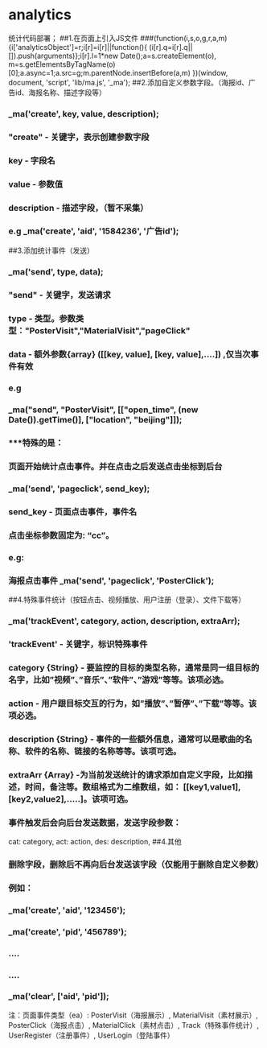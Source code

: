 # analytics
统计代码部署；
##1.在页面上引入JS文件
###(function(i,s,o,g,r,a,m){i['analyticsObject']=r;i[r]=i[r]||function(){ (i[r].q=i[r].q||[]).push(arguments)};i[r].l=1*new Date();a=s.createElement(o), m=s.getElementsByTagName(o)[0];a.async=1;a.src=g;m.parentNode.insertBefore(a,m) })(window, document, 'script', 'lib/ma.js', '_ma');
##2.添加自定义参数字段。（海报id、广告id、海报名称、描述字段等）
### _ma('create', key, value, description);
### "create" - 关键字，表示创建参数字段 
### key - 字段名
### value - 参数值
### description - 描述字段，（暂不采集）
### e.g _ma('create', 'aid', '1584236', '广告id');
##3.添加统计事件（发送）
### _ma('send', type, data);
### "send" - 关键字，发送请求
### type - 类型。参数类型："PosterVisit","MaterialVisit","pageClick"
### data - 额外参数{array} ([[key, value], [key, value],....]) ,仅当次事件有效
### e.g
### _ma("send", "PosterVisit", [["open_time", (new Date()).getTime()], ["location", "beijing"]]);
### ***特殊的是：
### 页面开始统计点击事件。并在点击之后发送点击坐标到后台
### _ma('send', 'pageclick', send_key);
### send_key - 页面点击事件，事件名
### 点击坐标参数固定为: “cc”。
### e.g: 
###      海报点击事件 _ma('send', 'pageclick', 'PosterClick');
##4.特殊事件统计（按钮点击、视频播放、用户注册（登录）、文件下载等）
### _ma('trackEvent', category, action, description, extraArr);
### 'trackEvent' - 关键字，标识特殊事件 
### category {String} - 要监控的目标的类型名称，通常是同一组目标的名字，比如”视频”、”音乐”、”软件”、”游戏”等等。该项必选。
### action - 用户跟目标交互的行为，如”播放”、”暂停”、”下载”等等。该项必选。
### description {String} - 事件的一些额外信息，通常可以是歌曲的名称、软件的名称、链接的名称等等。该项可选。
### extraArr {Array} -为当前发送统计的请求添加自定义字段，比如描述，时间，备注等。数组格式为二维数组，如： [[key1,value1],[key2,value2],.....]。该项可选。
### 事件触发后会向后台发送数据，发送字段参数：
  cat: category, 
  act: action, 
  des: description,
##4.其他
### 删除字段，删除后不再向后台发送该字段（仅能用于删除自定义参数）
### 例如： 
### _ma('create', 'aid', '123456');
### _ma('create', 'pid', '456789');
### ....
### ....
### _ma('clear', ['aid', 'pid']); 
注：页面事件类型（ea）: PosterVisit（海报展示）, MaterialVisit（素材展示）, PosterClick（海报点击）, MaterialClick（素材点击）, Track（特殊事件统计）, UserRegister（注册事件）, UserLogin（登陆事件）
